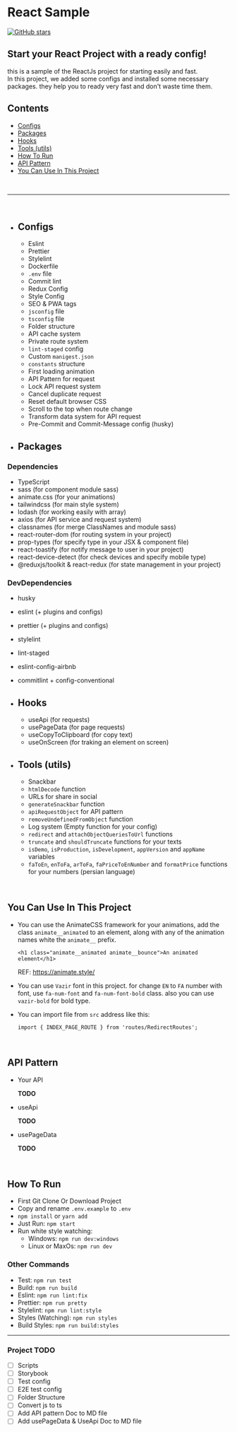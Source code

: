 # React Sample

[![GitHub stars](https://img.shields.io/github/stars/raminr77/react_sample?style=social)](https://github.com/raminr77/react_sample/)

## Start your React Project with a ready config!

this is a sample of the ReactJs project for starting easily and fast.
<br/>
In this project, we added some configs and installed some necessary packages. they help you to ready very fast and don't waste time them.
<br />

## Contents

- [Configs](https://github.com/raminr77/react_sample#Configs)
- [Packages](https://github.com/raminr77/react_sample#Packages)
- [Hooks](https://github.com/raminr77/react_sample#Hooks)
- [Tools (utils)](https://github.com/raminr77/react_sample#tools-utils)
- [How To Run](https://github.com/raminr77/react_sample#how-to-run)
- [API Pattern](https://github.com/raminr77/react_sample#api-pattern)
- [You Can Use In This Project](https://github.com/raminr77/react_sample#you-can-use-in-this-project)

<br />
<hr />
<br />

- ## Configs

  - Eslint
  - Prettier
  - Stylelint
  - Dockerfile
  - `.env` file
  - Commit lint
  - Redux Config
  - Style Config
  - SEO & PWA tags
  - `jsconfig` file
  - `tsconfig` file
  - Folder structure
  - API cache system
  - Private route system
  - `lint-staged` config
  - Custom `manigest.json`
  - `constants` structure
  - First loading animation
  - API Pattern for request
  - Lock API request system
  - Cancel duplicate request
  - Reset default browser CSS
  - Scroll to the top when route change
  - Transform data system for API request
  - Pre-Commit and Commit-Message config (husky)

- ## Packages

### Dependencies

- TypeScript
- sass (for component module sass)
- animate.css (for your animations)
- tailwindcss (for main style system)
- lodash (for working easily with array)
- axios (for API service and request system)
- classnames (for merge ClassNames and module sass)
- react-router-dom (for routing system in your project)
- prop-types (for specify type in your JSX & component file)
- react-toastify (for notify message to user in your project)
- react-device-detect (for check devices and specify mobile type)
- @reduxjs/toolkit & react-redux (for state management in your project)

### DevDependencies

- husky
- eslint (+ plugins and configs)
- prettier (+ plugins and configs)
- stylelint
- lint-staged
- eslint-config-airbnb
- commitlint + config-conventional
- ## Hooks

  - useApi (for requests)
  - usePageData (for page requests)
  - useCopyToClipboard (for copy text)
  - useOnScreen (for traking an element on screen)

- ## Tools (utils)

  - Snackbar
  - `htmlDecode` function
  - URLs for share in social
  - `generateSnackbar` function
  - `apiRequestObject` for API pattern
  - `removeUndefinedFromObject` function
  - Log system (Empty function for your config)
  - `redirect` and `attachObjectQueriesToUrl` functions
  - `truncate` and `shouldTruncate` functions for your texts
  - `isDemo`, `isProduction`, `isDevelopment`, `appVersion` and `appName` variables
  - `faToEn`, `enToFa`, `arToFa`, `faPriceToEnNumber` and `formatPrice` functions for your numbers (persian language)

<br />

## You Can Use In This Project

- You can use the AnimateCSS framework for your animations, add the class `animate__animated` to an element, along with any of the animation names white the `animate__` prefix.

  `<h1 class="animate__animated animate__bounce">An animated element</h1>`

  REF: https://animate.style/

- You can use `Vazir` font in this project. for change `EN` to `FA` number with font, use `fa-num-font` and `fa-num-font-bold` class. also you can use `vazir-bold` for bold type.
- You can import file from `src` address like this:

  `import { INDEX_PAGE_ROUTE } from 'routes/RedirectRoutes';`

<br />

## API Pattern

- Your API

  **TODO**

- useApi

  **TODO**

- usePageData

  **TODO**

<br />

## How To Run

- First Git Clone Or Download Project
- Copy and rename `.env.example` to `.env`
- `npm install` or `yarn add`
- Just Run: `npm start`
- Run white style watching:
  - Windows: `npm run dev:windows`
  - Linux or MaxOs: `npm run dev`

### Other Commands

- Test: `npm run test`
- Build: `npm run build`
- Eslint: `npm run lint:fix`
- Prettier: `npm run pretty`
- Stylelint: `npm run lint:style`
- Styles (Watching): `npm run styles`
- Build Styles: `npm run build:styles`

<hr />

### Project TODO

- [ ] Scripts
- [ ] Storybook
- [ ] Test config
- [ ] E2E test config
- [ ] Folder Structure
- [ ] Convert js to ts
- [ ] Add API pattern Doc to MD file
- [ ] Add usePageData & UseApi Doc to MD file
